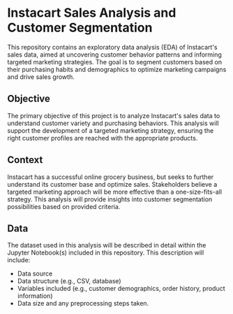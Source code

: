 # Instacart Sales Analysis and Customer Segmentation

This repository contains an exploratory data analysis (EDA) of Instacart's sales data, aimed at uncovering customer behavior patterns and informing targeted marketing strategies.  The goal is to segment customers based on their purchasing habits and demographics to optimize marketing campaigns and drive sales growth.

## Objective

The primary objective of this project is to analyze Instacart's sales data to understand customer variety and purchasing behaviors.  This analysis will support the development of a targeted marketing strategy, ensuring the right customer profiles are reached with the appropriate products.

## Context

Instacart has a successful online grocery business, but seeks to further understand its customer base and optimize sales.  Stakeholders believe a targeted marketing approach will be more effective than a one-size-fits-all strategy.  This analysis will provide insights into customer segmentation possibilities based on provided criteria.

## Data

The dataset used in this analysis will be described in detail within the Jupyter Notebook(s) included in this repository.  This description will include:

*   Data source
*   Data structure (e.g., CSV, database)
*   Variables included (e.g., customer demographics, order history, product information)
*   Data size and any preprocessing steps taken.
